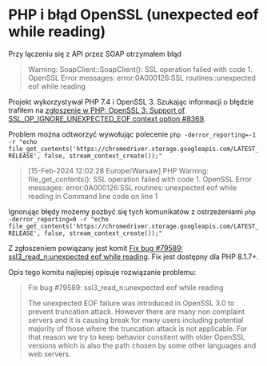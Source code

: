 # PHP i błąd OpenSSL (unexpected eof while reading)

Przy łączeniu się z API przez SOAP otrzymałem błąd

> Warning: SoapClient::SoapClient(): SSL operation failed with code 1. OpenSSL Error messages:
> error:0A000126:SSL routines::unexpected eof while reading

Projekt wykorzystywał PHP 7.4 i OpenSSL 3.
Szukając informacji o błędzie trafiłem na [zgłoszenie w PHP: OpenSSL 3: Support of SSL_OP_IGNORE_UNEXPECTED_EOF context option #8369](https://github.com/php/php-src/issues/8369).

Problem można odtworzyć wywołując polecenie `php -derror_reporting=-1 -r "echo file_get_contents('https://chromedriver.storage.googleapis.com/LATEST_RELEASE', false, stream_context_create());"`
> [15-Feb-2024 12:02:28 Europe/Warsaw] PHP Warning:  file_get_contents(): SSL operation failed with code 1. OpenSSL Error messages:
> error:0A000126:SSL routines::unexpected eof while reading in Command line code on line 1

Ignorując błędy możemy pozbyć się tych komunikatów z ostrzeżeniami `php -derror_reporting=0 -r "echo file_get_contents('https://chromedriver.storage.googleapis.com/LATEST_RELEASE', false, stream_context_create());"`

Z zgłoszeniem powiązany jest komit [Fix bug #79589: ssl3_read_n:unexpected eof while reading](https://github.com/php/php-src/commit/74f75db0c3665677ec006cd379fd561feacffdc6).
Fix jest dostępny dla PHP 8.1.7+.

Opis tego komitu najlepiej opisuje rozwiązanie problemu:
> Fix bug #79589: ssl3_read_n:unexpected eof while reading
>
> The unexpected EOF failure was introduced in OpenSSL 3.0 to prevent
> truncation attack. However there are many non complaint servers and
> it is causing break for many users including potential majority
> of those where the truncation attack is not applicable. For that reason
> we try to keep behavior consitent with older OpenSSL versions which is
> also the path chosen by some other languages and web servers.
